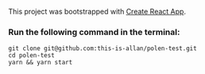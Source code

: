 This project was bootstrapped with [Create React App](https://github.com/facebook/create-react-app).

### Run the following command in the terminal:
```
git clone git@github.com:this-is-allan/polen-test.git
cd polen-test
yarn && yarn start
```
